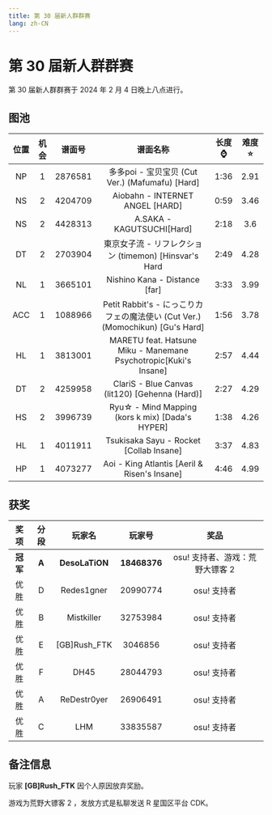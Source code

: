 ```yaml
---
title: 第 30 届新人群群赛
lang: zh-CN
---
```

# 第 30 届新人群群赛

第 30 届新人群群赛于 2024 年 2 月 4 日晚上八点进行。

## 图池

| 位置 | 机会 | 谱面号 | 谱面名称 | 长度:watch: | 难度:star: |
| :-: | :-: | :-: | :-: | :-: | :-: |
| NP | 1 | 2876581 | 多多poi - 宝贝宝贝 (Cut Ver.) (Mafumafu) [Hard] | 1:36 | 2.91 |
| NS | 2 | 4204709 | Aiobahn - INTERNET ANGEL [HARD] | 0:59 | 3.46 |
| NS | 2 | 4428313 | A.SAKA - KAGUTSUCHI[Hard] | 2:18 | 3.6 |
| DT | 2 | 2703904 | 東京女子流 - リフレクション (timemon) [Hinsvar's Hard | 2:49 | 4.28 |
| NL | 1 | 3665101 | Nishino Kana - Distance [far] | 3:33 | 3.99 |
| ACC | 1 | 1088966 | Petit Rabbit's - にっこりカフェの魔法使い (Cut Ver.) (Momochikun) [Gu's Hard] | 1:56 | 3.78 |
| HL | 1 | 3813001 | MARETU feat. Hatsune Miku - Manemane Psychotropic[Kuki's Insane] | 2:57 | 4.44 |
| DT | 2 | 4259958 | ClariS - Blue Canvas (lit120) [Gehenna (Hard)]| 2:27 | 4.29 |
| HS | 2 | 3996739 | Ryu☆ - Mind Mapping (kors k mix) [Dada's HYPER] | 1:38 | 4.26 |
| HL | 1 | 4011911 | Tsukisaka Sayu - Rocket [Collab Insane] | 3:37 | 4.83 |
| HP | 1 | 4073277 | Aoi - King Atlantis [Aeril & Risen's Insane] | 4:46 | 4.99 |

## 获奖

| 奖项 | 分段 | 玩家名 | 玩家号 | 奖品 |
| :-: | :-: | :-: | :-: | :-: |
| **冠军** | **A** | **DesoLaTiON** | **18468376** | osu! 支持者、游戏：荒野大镖客 2 |
| 优胜 | D | Redes1gner | 20990774 | osu! 支持者 |
| 优胜 | B | Mistkiller | 32753984 | osu! 支持者 |
| 优胜 | E | [GB]Rush_FTK | 3046856 | osu! 支持者 |
| 优胜 | F | DH45 | 28044793 | osu! 支持者 |
| 优胜 | A | ReDestr0yer | 26906491 | osu! 支持者 |
| 优胜 | C | LHM | 33835587 | osu! 支持者 |

## 备注信息

玩家 **[GB]Rush_FTK** 因个人原因放弃奖励。

游戏为荒野大镖客 2 ，发放方式是私聊发送 R 星国区平台 CDK。